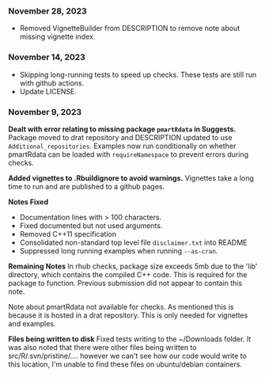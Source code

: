 ### November 28, 2023
- Removed VignetteBuilder from DESCRIPTION to remove note about missing vignette index.

### November 14, 2023
- Skipping long-running tests to speed up checks.  These tests are still run with github actions.
- Update LICENSE.


### November 9, 2023
**Dealt with error relating to missing package `pmartRdata` in Suggests.**  Package moved to drat repository and DESCRIPTION updated to use `Additional_repositories`.  Examples now run conditionally on whether pmartRdata can be loaded with `requireNamespace` to prevent errors during checks.

**Added vignettes to .Rbuildignore to avoid warnings.**  Vignettes take a long time to run and are published to a github pages.

**Notes Fixed**
- Documentation lines with > 100 characters.
- Fixed documented but not used arguments.
- Removed C++11 specification
- Consolidated non-standard top level file `disclaimer.txt` into README
- Suppressed long running examples when running `--as-cran`.

**Remaining Notes**
In rhub checks, package size exceeds 5mb due to the 'lib' directory, which contains the compiled C++ code.  This is required for the package to function.  Previous submission did not appear to contain this note.

Note about pmartRdata not available for checks.  As mentioned this is because it is hosted in a drat repository.  This is only needed for vignettes and examples.

**Files being written to disk**
Fixed tests writing to the ~/Downloads folder.  It was also noted that there were other files being written to src/R/.svn/pristine/.... however we can't see how our code would write to this location, I'm unable to find these files on ubuntu/debian containers.
